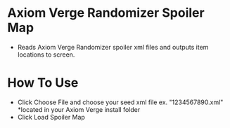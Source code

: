 # Axiom Verge Randomizer Spoiler Map

- Reads Axiom Verge Randomizer spoiler xml files and outputs item locations to screen.

# How To Use

- Click Choose File and choose your seed xml file ex. "1234567890.xml" *located in your Axiom Verge install folder
- Click Load Spoiler Map
